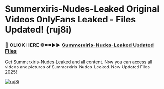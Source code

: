 # Summerxiris-Nudes-Leaked Original Videos 0nlyFans Leaked - Files Updated! (ruj8i)

<h3>🔴 CLICK HERE 🌐==►► <a href="https://tinyurl.com/yc6ubb5a" rel="nofollow">Summerxiris-Nudes-Leaked Updated Files</a></h3>

Get Summerxiris-Nudes-Leaked and all content. Now you can access all videos and pictures of Summerxiris-Nudes-Leaked. New Updated Files 2025!

[![ruj8i](https://i.imgur.com/7eu0CRL.gif)](https://tinyurl.com/yc6ubb5a)
